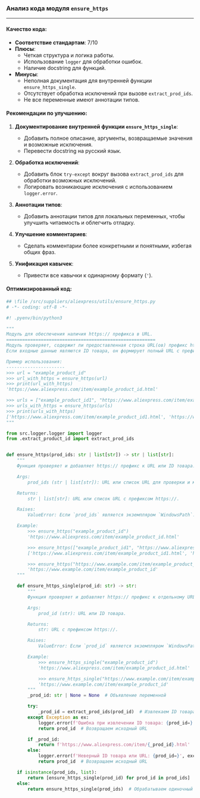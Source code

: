 ### **Анализ кода модуля `ensure_https`**

---

#### **Качество кода**:

- **Соответствие стандартам**: 7/10
- **Плюсы**:
  - Четкая структура и логика работы.
  - Использование `logger` для обработки ошибок.
  - Наличие docstring для функций.
- **Минусы**:
  - Неполная документация для внутренней функции `ensure_https_single`.
  - Отсутствует обработка исключений при вызове `extract_prod_ids`.
  - Не все переменные имеют аннотации типов.

#### **Рекомендации по улучшению**:

1. **Документирование внутренней функции `ensure_https_single`**:
   - Добавить полное описание, аргументы, возвращаемые значения и возможные исключения.
   - Перевести docstring на русский язык.

2. **Обработка исключений**:
   - Добавить блок `try-except` вокруг вызова `extract_prod_ids` для обработки возможных исключений.
   - Логировать возникающие исключения с использованием `logger.error`.

3. **Аннотации типов**:
   - Добавить аннотации типов для локальных переменных, чтобы улучшить читаемость и облегчить отладку.

4. **Улучшение комментариев**:
   - Сделать комментарии более конкретными и понятными, избегая общих фраз.

5. **Унификация кавычек**:
   - Привести все кавычки к одинарному формату (`'`).

#### **Оптимизированный код**:

```python
## \file /src/suppliers/aliexpress/utils/ensure_https.py
# -*- coding: utf-8 -*-

#! .pyenv/bin/python3

"""
Модуль для обеспечения наличия https:// префикса в URL.
========================================================
Модуль проверяет, содержит ли предоставленная строка URL(ов) префикс https://.
Если входные данные являются ID товара, он формирует полный URL с префиксом https://.

Пример использования:
----------------------
>>> url = "example_product_id"
>>> url_with_https = ensure_https(url)
>>> print(url_with_https)
'https://www.aliexpress.com/item/example_product_id.html'

>>> urls = ["example_product_id1", "https://www.aliexpress.com/item/example_product_id2.html"]
>>> urls_with_https = ensure_https(urls)
>>> print(urls_with_https)
['https://www.aliexpress.com/item/example_product_id1.html', 'https://www.aliexpress.com/item/example_product_id2.html']
"""

from src.logger.logger import logger
from .extract_product_id import extract_prod_ids


def ensure_https(prod_ids: str | list[str]) -> str | list[str]:
    """
    Функция проверяет и добавляет https:// префикс к URL или ID товара.

    Args:
        prod_ids (str | list[str]): URL или список URL для проверки и модификации.

    Returns:
        str | list[str]: URL или список URL с префиксом https://.

    Raises:
        ValueError: Если `prod_ids` является экземпляром `WindowsPath`.

    Example:
        >>> ensure_https("example_product_id")
        'https://www.aliexpress.com/item/example_product_id.html'

        >>> ensure_https(["example_product_id1", "https://www.aliexpress.com/item/example_product_id2.html"])
        ['https://www.aliexpress.com/item/example_product_id1.html', 'https://www.aliexpress.com/item/example_product_id2.html']

        >>> ensure_https("https://www.example.com/item/example_product_id")
        'https://www.example.com/item/example_product_id'
    """

    def ensure_https_single(prod_id: str) -> str:
        """
        Функция проверяет и добавляет https:// префикс к отдельному URL или ID товара.

        Args:
            prod_id (str): URL или ID товара.

        Returns:
            str: URL с префиксом https://.

        Raises:
            ValueError: Если `prod_id` является экземпляром `WindowsPath`.

        Example:
            >>> ensure_https_single("example_product_id")
            'https://www.aliexpress.com/item/example_product_id.html'

            >>> ensure_https_single("https://www.example.com/item/example_product_id")
            'https://www.example.com/item/example_product_id'
        """
        _prod_id: str | None = None  # Объявление переменной

        try:
            _prod_id = extract_prod_ids(prod_id)  # Извлекаем ID товара
        except Exception as ex:
            logger.error(f'Ошибка при извлечении ID товара: {prod_id=}', ex, exc_info=True)  # Логируем ошибку
            return prod_id  # Возвращаем исходный URL

        if _prod_id:
            return f'https://www.aliexpress.com/item/{_prod_id}.html'  # Формируем URL с https
        else:
            logger.error(f'Неверный ID товара или URL: {prod_id=}', exc_info=False)  # Логируем ошибку
            return prod_id  # Возвращаем исходный URL

    if isinstance(prod_ids, list):
        return [ensure_https_single(prod_id) for prod_id in prod_ids]  # Обрабатываем список URL
    else:
        return ensure_https_single(prod_ids)  # Обрабатываем одиночный URL